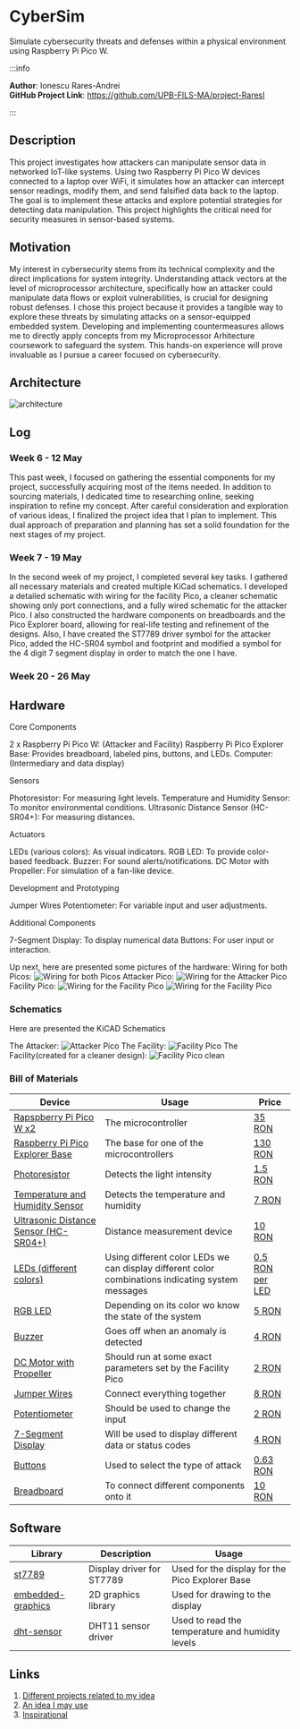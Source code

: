 # CyberSim
Simulate cybersecurity threats and defenses within a physical environment using Raspberry Pi Pico W.

:::info 

**Author**: Ionescu Rares-Andrei \
**GitHub Project Link**: https://github.com/UPB-FILS-MA/project-RaresI

:::

## Description

This project investigates how attackers can manipulate sensor data in networked IoT-like systems.  Using two Raspberry Pi Pico W devices connected to a laptop over WiFi, it simulates how an attacker can intercept sensor readings, modify them, and send falsified data back to the laptop. The goal is to implement these attacks and explore potential strategies for detecting data manipulation. This project highlights the critical need for security measures in sensor-based systems.

## Motivation

My interest in cybersecurity stems from its technical complexity and the direct implications for system integrity.  Understanding attack vectors at the level of microprocessor architecture, specifically how an attacker could manipulate data flows or exploit vulnerabilities, is crucial for designing robust defenses.  I chose this project because it provides a tangible way to explore these threats by simulating attacks on a sensor-equipped embedded system. Developing and implementing countermeasures allows me to directly apply concepts from my Microprocessor Arhitecture coursework to safeguard the system. This hands-on experience will prove invaluable as I pursue a career focused on cybersecurity.

## Architecture 

![architecture](architecture.png)

## Log

<!-- write every week your progress here -->

### Week 6 - 12 May
This past week, I focused on gathering the essential components for my project, successfully acquiring most of the items needed. In addition to sourcing materials, I dedicated time to researching online, seeking inspiration to refine my concept. After careful consideration and exploration of various ideas, I finalized the project idea that I plan to implement. This dual approach of preparation and planning has set a solid foundation for the next stages of my project.

### Week 7 - 19 May
In the second week of my project, I completed several key tasks. I gathered all necessary materials and created multiple KiCad schematics. I developed a detailed schematic with wiring for the facility Pico, a cleaner schematic showing only port connections, and a fully wired schematic for the attacker Pico. I also constructed the hardware components on breadboards and the Pico Explorer board, allowing for real-life testing and refinement of the designs. Also, I have created the ST7789 driver symbol for the attacker Pico, added the HC-SR04 symbol and footprint and modified a symbol for the 4 digit 7 segment display in order to match the one I have.

### Week 20 - 26 May

## Hardware

Core Components

2 x Raspberry Pi Pico W: (Attacker and Facility)
Raspberry Pi Pico Explorer Base: Provides breadboard, labeled pins, buttons, and LEDs.
Computer: (Intermediary and data display)

Sensors

Photoresistor: For measuring light levels.
Temperature and Humidity Sensor: To monitor environmental conditions.
Ultrasonic Distance Sensor (HC-SR04+): For measuring distances.

Actuators

LEDs (various colors): As visual indicators.
RGB LED: To provide color-based feedback.
Buzzer: For sound alerts/notifications.
DC Motor with Propeller: For simulation of a fan-like device.

Development and Prototyping

Jumper Wires
Potentiometer: For variable input and user adjustments.

Additional Components

7-Segment Display: To display numerical data
Buttons: For user input or interaction.

Up next, here are presented some pictures of the hardware:
Wiring for both Picos:
![Wiring for both Picos](Photos\Both_PICOs.jpg)
Attacker Pico:
![Wiring for the Attacker Pico](Photos\Attack_PICO.jpg)
Facility Pico:
![Wiring for the Facility Pico](Photos\Facility_PICO_1.jpg)
![Wiring for the Facility Pico](Phots\Facility_PICO_2.jpg)

### Schematics

Here are presented the KiCAD Schematics

The Attacker:
![Attacker Pico](KiCad_Attacker_PICO.jpg)
The Facility:
![Facility Pico](KiCad_Facilty_PICO.jpg)
The Facility(created for a cleaner design):
![Facility Pico clean](KiCad_Facility_PICO_Clean.jpg)

### Bill of Materials

<!-- Fill out this table with all the hardware components that you might need.

The format is 
```
| [Device](link://to/device) | This is used ... | [price](link://to/store) |

```

-->

| Device | Usage | Price |
|--------|--------|-------|
| [Rapspberry Pi Pico W x2](https://www.raspberrypi.com/documentation/microcontrollers/raspberry-pi-pico.html) | The microcontroller | [35 RON](https://www.optimusdigital.ro/en/raspberry-pi-boards/12394-raspberry-pi-pico-w.html) |
| [Raspberry Pi Pico Explorer Base](https://shop.pimoroni.com/products/pico-explorer-base?variant=32369514315859) | The base for one of the microcontrollers | [130 RON](https://ro.mouser.com/ProductDetail/397-PIM550) |
| [Photoresistor](https://components101.com/resistors/ldr-datasheet) | Detects the light intensity | [1.5 RON](https://www.optimusdigital.ro/en/others/1863-fotorezistor-tip-5528.html) |
| [Temperature and Humidity Sensor](https://www.mouser.com/datasheet/2/758/DHT11-Technical-Data-Sheet-Translated-Version-1143054.pdf) | Detects the temperature and humidity | [7 RON](https://www.optimusdigital.ro/en/temperature-sensors/99-dht11-temperature-sensor-module.html) |
| [Ultrasonic Distance Sensor (HC-SR04+)](https://www.alldatasheet.com/view.jsp?Searchword=Hcsr04&gad_source=1&gclid=Cj0KCQjwudexBhDKARIsAI-GWYUtzlbllo0qK59ZEciRPX4ooaixkCioHd7qW3eahiRhZLflTwBjznMaAm-zEALw_wcB) | Distance measurement device | [10 RON](https://ardushop.ro/ro/electronica/47-modul-senzor-ultrasonic-detector-distanta.html?gad_source=1&gclid=Cj0KCQjwudexBhDKARIsAI-GWYX_pjVdyoY5swF4wHxKcwHzeHc6-E-VAYLQRBWSBOs0_IPNZJOpLMQaAm1ZEALw_wcB) |
| [LEDs (different colors)](https://www.farnell.com/datasheets/1498852.pdf) | Using different color LEDs we can display different color combinations indicating system messages | [0.5 RON per LED](https://ardushop.ro/ro/electronica/299-led-5mm.html?search_query=LED&results=242) |
| [RGB LED](https://www.farnell.com/datasheets/3497864.pdf) | Depending on its color wo know the state of the system | [5 RON](https://ardushop.ro/ro/electronica/271-led-tricolor-cu-catod-comun.html?search_query=RGB+LED&results=249) |
| [Buzzer](https://components101.com/misc/buzzer-pinout-working-datasheet) | Goes off when an anomaly is detected | [4 RON](https://ardushop.ro/ro/electronica/194-buzzer.html?search_query=buzzer&results=16) |
| [DC Motor with Propeller](https://ardushop.ro/ro/motoare-si-drivere/437-motoras-curent-continuu.html) | Should run at some exact parameters set by the Facility Pico | [2 RON](https://ardushop.ro/ro/motoare-si-drivere/437-motoras-curent-continuu.html) |
| [Jumper Wires](https://media.digikey.com/pdf/Data%20Sheets/Digi-Key%20PDFs/Jumper_Wire_Kits.pdf) | Connect everything together | [8 RON](https://www.optimusdigital.ro/en/wires-with-connectors/12-breadboard-jumper-wire-set.html) |
| [Potentiometer](https://www.handsontec.com/dataspecs/passive/WH148%20Pot-meter.pdf) | Should be used to change the input | [2 RON](https://www.optimusdigital.ro/en/potentiometers/901-10k-wh148-variable-resistor.html) |
| [7-Segment Display](https://www.sparkfun.com/datasheets/Components/LED/7-Segment/YSD-439AR6B-35.pdf) | Will be used to display different data or status codes | [4 RON](lhttps://ardushop.ro/ro/electronica/191-display-led-4x7-segmente.html?search_query=Display+led+7+segmente&results=312) |
| [Buttons](https://components101.com/switches/push-button) | Used to select the type of attack | [0.63 RON](https://ardushop.ro/ro/home/97-buton-mic-push-button-trough-hole.html?search_query=push+button&results=30) |
| [Breadboard](https://components101.com/sites/default/files/component_datasheet/Breadboard%20Datasheet.pdfn) | To connect different components onto it | [10 RON](https://ardushop.ro/ro/electronica/33-breadboard-830.html?search_query=breadboard&results=31) |


## Software

| Library | Description | Usage |
|---------|-------------|-------|
| [st7789](https://github.com/almindor/st7789) | Display driver for ST7789 | Used for the display for the Pico Explorer Base |
| [embedded-graphics](https://github.com/embedded-graphics/embedded-graphics) | 2D graphics library | Used for drawing to the display |
| [dht-sensor](https://docs.rs/dht-sensor/latest/dht_sensor/) | DHT11 sensor driver | Used to read the temperature and humidity levels |

## Links

<!-- Add a few links that inspired you and that you think you will use for your project -->

1. [Different projects related to my idea](https://github.com/raspberrypi/pico-examples)
2. [An idea I may use](https://www.youtube.com/watch?v=e_f9p-_JWZw&ab_channel=NetworkChuck)
3. [Inspirational](https://www.raspberrypi.com/news/hacking-ikea/)
